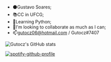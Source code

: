 - ⚫Gustavo Soares;
- 📚CC in UFCG;
- 🌱Learning Python;
- 👀I'm looking to collaborate as much as I can;
- 📫gutocz06@hotmail.com / Gutocz#7407

![Gutocz's GitHub stats](https://github-readme-stats.vercel.app/api?username=Gutocz&theme=vue-dark&show_icons=true)

[![spotify-github-profile](https://spotify-github-profile.vercel.app/api/view?uid=22a5i5zqurxnu6ty5y43kyz5a&cover_image=true&theme=default)](https://github.com/kittinan/spotify-github-profile)

<!---
gutocz/gutocz is a ✨ special ✨ repository because its `README.md` (this file) appears on your GitHub profile.
You can click the Preview link to take a look at your changes.
--->
